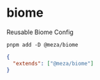 # biome

Reusable Biome Config

`pnpm add -D @meza/biome`

```json
{
  "extends": ["@meza/biome"]
}

```
